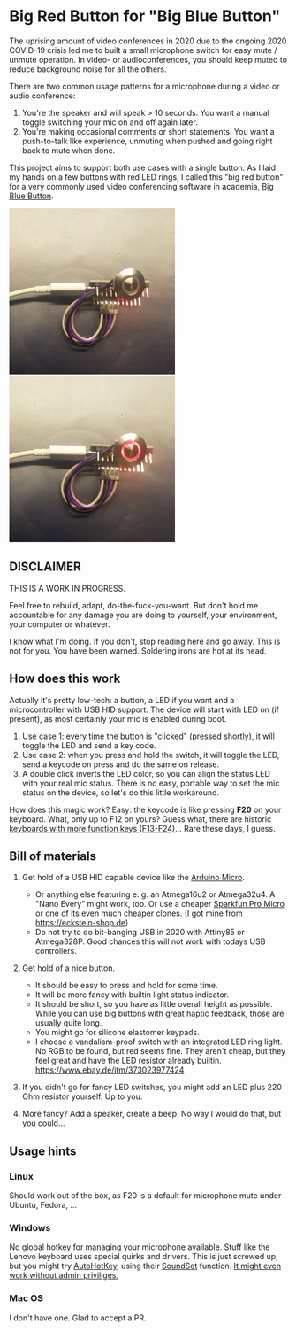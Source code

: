 # Big Red Button for "Big Blue Button"

The uprising amount of video conferences in 2020 due to the ongoing 2020 COVID-19 crisis
led me to built a small microphone switch for easy mute / unmute operation. In 
video- or audioconferences, you should keep muted to reduce background noise for 
all the others.

There are two common usage patterns for a microphone during a video or audio
conference:

1. You're the speaker and will speak > 10 seconds.
   You want a manual toggle switching your mic on and off again later.
2. You're making occasional comments or short statements.
   You want a push-to-talk like experience, unmuting when pushed and going right back to mute when done.

This project aims to support both use cases with a single button. As I laid my hands on a
few buttons with red LED rings, I called this "big red button" for a very commonly used
video conferencing software in academia, [Big Blue Button](https://bigbluebutton.org/).

![off](doc/img/brb-off.jpg) ![on](doc/img/brb-on.jpg)

## DISCLAIMER

THIS IS A WORK IN PROGRESS.

Feel free to rebuild, adapt, do-the-fuck-you-want. But don't hold me accountable for any damage
you are doing to yourself, your environment, your computer or whatever.

I know what I'm doing. If you don't, stop reading here and go away. This is not for you.
You have been warned. Soldering irons are hot at its head.

## How does this work

Actually it's pretty low-tech: a button, a LED if you want and a microcontroller with USB HID support.
The device will start with LED on (if present), as most certainly your mic is enabled during boot.

1. Use case 1: every time the button is "clicked" (pressed shortly), it will toggle the LED
   and send a key code.
2. Use case 2: when you press and hold the switch, it will toggle the LED, send a keycode on press and
   do the same on release.
3. A double click inverts the LED color, so you can align the status LED with your real mic status.
   There is no easy, portable way to set the mic status on the device, so let's do this little workaround.

How does this magic work? Easy: the keycode is like pressing **F20** on your keyboard. What, only up to F12
on yours? Guess what, there are historic [keyboards with more function keys (F13-F24)](https://www.win.tue.nl/~aeb/linux/kbd/scancodes-5.html)...
Rare these days, I guess.
   
## Bill of materials

1. Get hold of a USB HID capable device like the [Arduino Micro](https://store.arduino.cc/arduino-micro).
   - Or anything else featuring e. g. an Atmega16u2 or Atmega32u4. A "Nano Every" might work, too.
     Or use a cheaper [Sparkfun Pro Micro](https://www.sparkfun.com/products/12640) or one of its
     even much cheaper clones. (I got mine from https://eckstein-shop.de)
   - Do not try to do bit-banging USB in 2020 with Attiny85 or Atmega328P.
     Good chances this will not work with todays USB controllers.

2. Get hold of a nice button.
   - It should be easy to press and hold for some time.
   - It will be more fancy with builtin light status indicator.
   - It should be short, so you have as little overall height as possible.
     While you can use big buttons with great haptic feedback, those are usually quite long.
   - You might go for silicone elastomer keypads.
   - I choose a vandalism-proof switch with an integrated LED ring light. No RGB to be found, but
     red seems fine. They aren't cheap, but they feel great and have the LED resistor already
     builtin. https://www.ebay.de/itm/373023977424
     
3. If you didn't go for fancy LED switches, you might add an LED plus 220 Ohm resistor yourself. Up to you.
4. More fancy? Add a speaker, create a beep. No way I would do that, but you could...

## Usage hints

### Linux
Should work out of the box, as F20 is a default for microphone mute under Ubuntu, Fedora, ...

### Windows
No global hotkey for managing your microphone available. Stuff like the Lenovo keyboard uses special quirks and drivers.
This is just screwed up, but you might try [AutoHotKey](https://www.autohotkey.com), using their [SoundSet](https://www.autohotkey.com/docs/commands/SoundSet.htm)
function. [It might even work without admin priviliges.](http://www.thenickmay.com/articles/how-to-install-autohotkey-without-admin)

### Mac OS
I don't have one. Glad to accept a PR.
